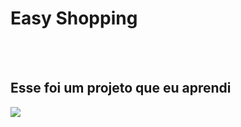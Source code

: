 <h1>Easy Shopping</h1>
<br>
<br>
<h2>Esse foi um projeto que eu aprendi</h2>

<img src="https://github.com/EmanuelFHX/Easy-Shopping/blob/main/assets/Desktop.png?raw=true" />
